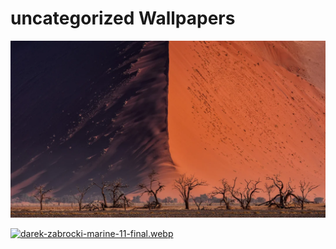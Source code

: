 # uncategorized Wallpapers



[![Great_Wall_of_Namib.webp](./Great_Wall_of_Namib.webp)](./Great_Wall_of_Namib.webp)

[![darek-zabrocki-marine-11-final.webp](./darek-zabrocki-marine-11-final.webp)](./darek-zabrocki-marine-11-final.webp)

